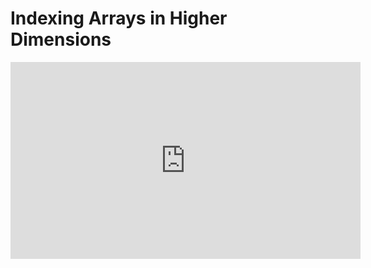 # Indexing Arrays in Higher Dimensions

<iframe width="560" height="315" src="https://www.youtube.com/embed/MuOl_rcBrPI" title="YouTube video player" frameborder="0" allow="accelerometer; autoplay; clipboard-write; encrypted-media; gyroscope; picture-in-picture" allowfullscreen></iframe>